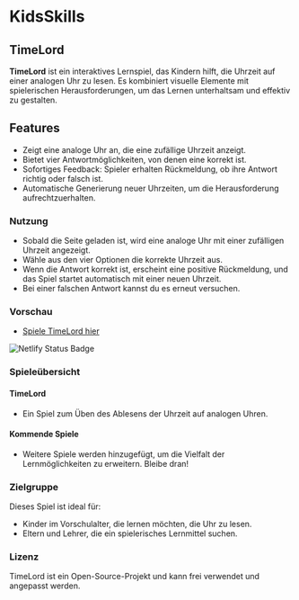 # KidsSkills
 
## TimeLord

**TimeLord** ist ein interaktives Lernspiel, das Kindern hilft, die Uhrzeit auf einer analogen Uhr zu lesen. Es kombiniert visuelle Elemente mit spielerischen Herausforderungen, um das Lernen unterhaltsam und effektiv zu gestalten.

## Features

- Zeigt eine analoge Uhr an, die eine zufällige Uhrzeit anzeigt.
- Bietet vier Antwortmöglichkeiten, von denen eine korrekt ist.
- Sofortiges Feedback: Spieler erhalten Rückmeldung, ob ihre Antwort richtig oder falsch ist.
- Automatische Generierung neuer Uhrzeiten, um die Herausforderung aufrechtzuerhalten.

### Nutzung

- Sobald die Seite geladen ist, wird eine analoge Uhr mit einer zufälligen Uhrzeit angezeigt.
- Wähle aus den vier Optionen die korrekte Uhrzeit aus.
- Wenn die Antwort korrekt ist, erscheint eine positive Rückmeldung, und das Spiel startet automatisch mit einer neuen Uhrzeit.
- Bei einer falschen Antwort kannst du es erneut versuchen.

### Vorschau

- [Spiele TimeLord hier](#)

![Netlify Status Badge](#)

### Spieleübersicht

#### TimeLord
- Ein Spiel zum Üben des Ablesens der Uhrzeit auf analogen Uhren.

#### Kommende Spiele
- Weitere Spiele werden hinzugefügt, um die Vielfalt der Lernmöglichkeiten zu erweitern. Bleibe dran!

### Zielgruppe

Dieses Spiel ist ideal für:

- Kinder im Vorschulalter, die lernen möchten, die Uhr zu lesen.
- Eltern und Lehrer, die ein spielerisches Lernmittel suchen.

### Lizenz

TimeLord ist ein Open-Source-Projekt und kann frei verwendet und angepasst werden.

